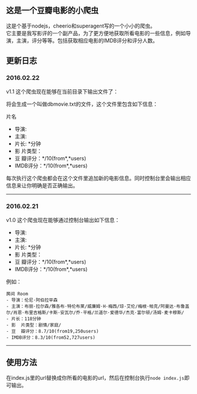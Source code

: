 ## 这是一个豆瓣电影的小爬虫

这是个基于nodejs，cheerio和superagent写的一个小小的爬虫。  
它主要是我写影评的一个副产品，为了更方便地获取所看电影的一些信息，例如导演，主演，评分等等。包括获取相应电影的IMDB评分和评分人数。

## 更新日志

### 2016.02.22

v1.1 这个爬虫现在能够在当前目录下输出文件了：  

将会生成一个叫做dbmovie.txt的文件，这个文件里包含如下信息：

片名

- 导演: 
- 主演: 
- 片长: *分钟
- 影  片类型：
- 豆  瓣评分：\*/10(from\*,\*users)
- IMDB评分：\*/10(from\*,\*users)

每次执行这个爬虫都会在这个文件里追加新的电影信息。同时控制台里会输出相应信息来让你明确是否正确输出。

------

### 2016.02.21

v1.0 这个爬虫现在能够通过控制台输出如下信息：  

- 导演: 
- 主演: 
- 片长: *分钟
- 影  片类型：
- 豆  瓣评分：\*/10(from\*,\*users)
- IMDB评分：\*/10(from\*,\*users)

例如：   

```
房间 Room
- 导演：伦尼·阿伯拉罕森
- 主演：布丽·拉尔森/雅各布·特伦布莱/威廉姆·H·梅西/琼·艾伦/梅根·帕克/阿曼达·布鲁盖尔/肖恩·布里吉格斯/卡斯·安瓦尔/乔·平格/兰道尔·爱德华/杰克·富尔顿/汤姆·麦卡穆斯/
- 片长：118分钟
- 影  片类型：剧情/家庭/
- 豆  瓣评分：8.7/10(from19,250users)
- IMDB评分：8.3/10(from52,727users)
```

------

## 使用方法

在index.js里的url替换成你所看的电影的url，然后在控制台执行`node index.js`即可输出。
